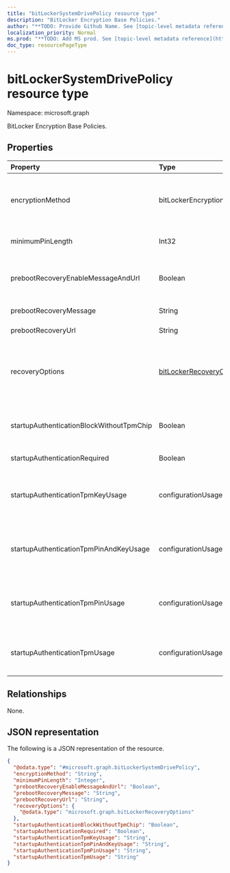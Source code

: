 ```yaml
---
title: "bitLockerSystemDrivePolicy resource type"
description: "BitLocker Encryption Base Policies."
author: "**TODO: Provide Github Name. See [topic-level metadata reference](https://msgo.azurewebsites.net/add/document/guidelines/metadata.html#topic-level-metadata)**"
localization_priority: Normal
ms.prod: "**TODO: Add MS prod. See [topic-level metadata reference](https://msgo.azurewebsites.net/add/document/guidelines/metadata.html#topic-level-metadata)**"
doc_type: resourcePageType
---
```


# bitLockerSystemDrivePolicy resource type

Namespace: microsoft.graph



BitLocker Encryption Base Policies.

## Properties
|Property|Type|Description|
|:---|:---|:---|
|encryptionMethod|bitLockerEncryptionMethod|Select the encryption method for operating system drives. Possible values are: `aesCbc128`, `aesCbc256`, `xtsAes128`, `xtsAes256`.|
|minimumPinLength|Int32|Indicates the minimum length of startup pin. Valid values 4 to 20|
|prebootRecoveryEnableMessageAndUrl|Boolean|Enable pre-boot recovery message and Url. If requireStartupAuthentication is false, this value does not affect.|
|prebootRecoveryMessage|String|Defines a custom recovery message.|
|prebootRecoveryUrl|String|Defines a custom recovery URL.|
|recoveryOptions|[bitLockerRecoveryOptions](../resources/bitlockerrecoveryoptions.md)|Allows to recover BitLocker encrypted operating system drives in the absence of the required startup key information. This policy setting is applied when you turn on BitLocker.|
|startupAuthenticationBlockWithoutTpmChip|Boolean|Indicates whether to allow BitLocker without a compatible TPM (requires a password or a startup key on a USB flash drive).|
|startupAuthenticationRequired|Boolean|Require additional authentication at startup.|
|startupAuthenticationTpmKeyUsage|configurationUsage|Indicates if TPM startup key is allowed/required/disallowed. Possible values are: `blocked`, `required`, `allowed`, `notConfigured`.|
|startupAuthenticationTpmPinAndKeyUsage|configurationUsage|Indicates if TPM startup pin key and key are allowed/required/disallowed. Possible values are: `blocked`, `required`, `allowed`, `notConfigured`.|
|startupAuthenticationTpmPinUsage|configurationUsage|Indicates if TPM startup pin is allowed/required/disallowed. Possible values are: `blocked`, `required`, `allowed`, `notConfigured`.|
|startupAuthenticationTpmUsage|configurationUsage|Indicates if TPM startup is allowed/required/disallowed. Possible values are: `blocked`, `required`, `allowed`, `notConfigured`.|

## Relationships
None.

## JSON representation
The following is a JSON representation of the resource.
<!-- {
  "blockType": "resource",
  "@odata.type": "microsoft.graph.bitLockerSystemDrivePolicy"
}
-->
``` json
{
  "@odata.type": "#microsoft.graph.bitLockerSystemDrivePolicy",
  "encryptionMethod": "String",
  "minimumPinLength": "Integer",
  "prebootRecoveryEnableMessageAndUrl": "Boolean",
  "prebootRecoveryMessage": "String",
  "prebootRecoveryUrl": "String",
  "recoveryOptions": {
    "@odata.type": "microsoft.graph.bitLockerRecoveryOptions"
  },
  "startupAuthenticationBlockWithoutTpmChip": "Boolean",
  "startupAuthenticationRequired": "Boolean",
  "startupAuthenticationTpmKeyUsage": "String",
  "startupAuthenticationTpmPinAndKeyUsage": "String",
  "startupAuthenticationTpmPinUsage": "String",
  "startupAuthenticationTpmUsage": "String"
}
```

